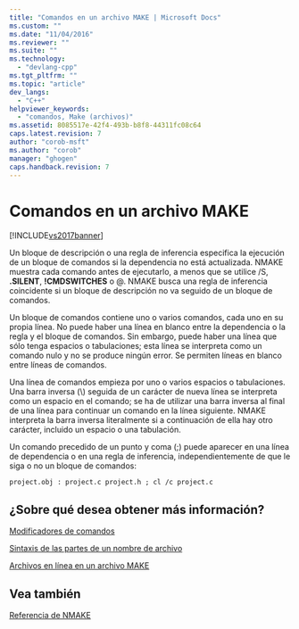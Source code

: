 ```yaml
---
title: "Comandos en un archivo MAKE | Microsoft Docs"
ms.custom: ""
ms.date: "11/04/2016"
ms.reviewer: ""
ms.suite: ""
ms.technology: 
  - "devlang-cpp"
ms.tgt_pltfrm: ""
ms.topic: "article"
dev_langs: 
  - "C++"
helpviewer_keywords: 
  - "comandos, Make (archivos)"
ms.assetid: 8085517e-42f4-493b-b8f8-44311fc08c64
caps.latest.revision: 7
author: "corob-msft"
ms.author: "corob"
manager: "ghogen"
caps.handback.revision: 7
---
```

# Comandos en un archivo MAKE
[!INCLUDE[vs2017banner](../assembler/inline/includes/vs2017banner.md)]

Un bloque de descripción o una regla de inferencia especifica la ejecución de un bloque de comandos si la dependencia no está actualizada.  NMAKE muestra cada comando antes de ejecutarlo, a menos que se utilice \/S, **.SILENT**, **\!CMDSWITCHES** o @.  NMAKE busca una regla de inferencia coincidente si un bloque de descripción no va seguido de un bloque de comandos.  
  
 Un bloque de comandos contiene uno o varios comandos, cada uno en su propia línea.  No puede haber una línea en blanco entre la dependencia o la regla y el bloque de comandos.  Sin embargo, puede haber una línea que sólo tenga espacios o tabulaciones; esta línea se interpreta como un comando nulo y no se produce ningún error.  Se permiten líneas en blanco entre líneas de comandos.  
  
 Una línea de comandos empieza por uno o varios espacios o tabulaciones.  Una barra inversa \(\\\) seguida de un carácter de nueva línea se interpreta como un espacio en el comando; se ha de utilizar una barra inversa al final de una línea para continuar un comando en la línea siguiente.  NMAKE interpreta la barra inversa literalmente si a continuación de ella hay otro carácter, incluido un espacio o una tabulación.  
  
 Un comando precedido de un punto y coma \(;\) puede aparecer en una línea de dependencia o en una regla de inferencia, independientemente de que le siga o no un bloque de comandos:  
  
```  
project.obj : project.c project.h ; cl /c project.c  
```  
  
## ¿Sobre qué desea obtener más información?  
 [Modificadores de comandos](../build/command-modifiers.md)  
  
 [Sintaxis de las partes de un nombre de archivo](../build/filename-parts-syntax.md)  
  
 [Archivos en línea en un archivo MAKE](../build/inline-files-in-a-makefile.md)  
  
## Vea también  
 [Referencia de NMAKE](../build/nmake-reference.md)
